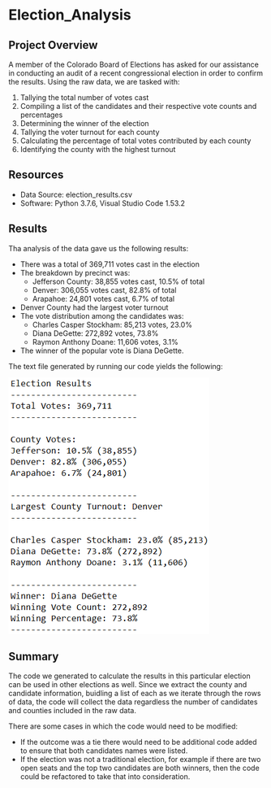 # Election_Analysis

## Project Overview
A member of the Colorado Board of Elections has asked for our assistance in conducting an audit of a recent congressional election in order to confirm the results. Using the raw data, we are tasked with:
1. Tallying the total number of votes cast
2. Compiling a list of the candidates and their respective vote counts and percentages
3. Determining the winner of the election
4. Tallying the voter turnout for each county
5. Calculating the percentage of total votes contributed by each county
6. Identifying the county with the highest turnout

## Resources
- Data Source: election_results.csv
- Software: Python 3.7.6, Visual Studio Code 1.53.2

## Results
Tha analysis of the data gave us the following results:
*	There was a total of 369,711 votes cast in the election
*	The breakdown by precinct was:
    * Jefferson County: 38,855 votes cast, 10.5% of total
    * Denver: 306,055 votes cast, 82.8% of total
    * Arapahoe: 24,801 votes cast, 6.7% of total
*	Denver County had the largest voter turnout
*	The vote distribution among the candidates was:
    * Charles Casper Stockham: 85,213 votes, 23.0%
    * Diana DeGette: 272,892 votes, 73.8% 
    * Raymon Anthony Doane: 11,606 votes, 3.1%
*	The winner of the popular vote is Diana DeGette.

The text file generated by running our code yields the following:

![results](Resources/results_challenge.PNG)

## Summary
The code we generated to calculate the results in this particular election can be used in other elections as well. Since we extract the county and candidate information, buidling a list of each as we iterate through the rows of data, the code will collect the data regardless the number of candidates and counties included in the raw data.

There are some cases in which the code would need to be modified:
- If the outcome was a tie there would need to be additional code added to ensure that both candidates names were listed.
- If the election was not a traditional election, for example if there are two open seats and the top two candidates are both winners, then the code could be refactored to take that into consideration.
